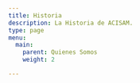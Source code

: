 ```yaml
---
title: Historia
description: La Historia de ACISAM.
type: page
menu:
  main:
    parent: Quienes Somos
    weight: 2

---
```


